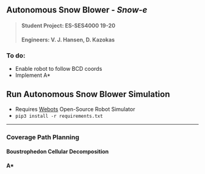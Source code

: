 
## Autonomous Snow Blower - *Snow-e*
>#### Student Project: ES-SES4000 19-20
>#### Engineers: V. J. Hansen, D. Kazokas

### To do:
* Enable robot to follow BCD coords
* Implement A*


## Run Autonomous Snow Blower Simulation

* Requires [Webots](https://www.cyberbotics.com/) Open-Source Robot Simulator
* `pip3 install -r requirements.txt`

---

### Coverage Path Planning

#### Boustrophedon Cellular Decomposition

#### A*
